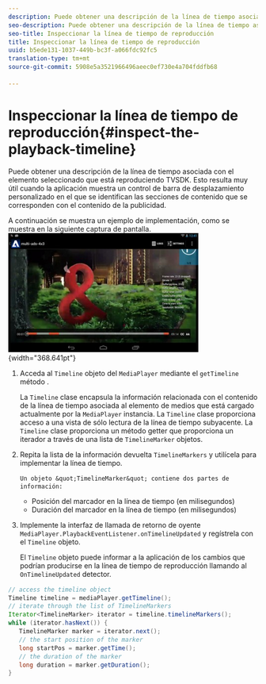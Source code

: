 ```yaml
---
description: Puede obtener una descripción de la línea de tiempo asociada con el elemento seleccionado que está reproduciendo TVSDK. Esto resulta muy útil cuando la aplicación muestra un control de barra de desplazamiento personalizado en el que se identifican las secciones de contenido que se corresponden con el contenido de la publicidad.
seo-description: Puede obtener una descripción de la línea de tiempo asociada con el elemento seleccionado que está reproduciendo TVSDK. Esto resulta muy útil cuando la aplicación muestra un control de barra de desplazamiento personalizado en el que se identifican las secciones de contenido que se corresponden con el contenido de la publicidad.
seo-title: Inspeccionar la línea de tiempo de reproducción
title: Inspeccionar la línea de tiempo de reproducción
uuid: b5ede131-1037-449b-bc3f-a066fdc92fc5
translation-type: tm+mt
source-git-commit: 5908e5a3521966496aeec0ef730e4a704fddfb68

---
```



# Inspeccionar la línea de tiempo de reproducción{#inspect-the-playback-timeline}

Puede obtener una descripción de la línea de tiempo asociada con el elemento seleccionado que está reproduciendo TVSDK. Esto resulta muy útil cuando la aplicación muestra un control de barra de desplazamiento personalizado en el que se identifican las secciones de contenido que se corresponden con el contenido de la publicidad.

A continuación se muestra un ejemplo de implementación, como se muestra en la siguiente captura de pantalla.  ![](assets/inspect-playback.jpg){width=&quot;368.641pt&quot;}

1. Acceda al `Timeline` objeto del `MediaPlayer` mediante el `getTimeline` método .

   La `Timeline` clase encapsula la información relacionada con el contenido de la línea de tiempo asociada al elemento de medios que está cargado actualmente por la `MediaPlayer` instancia. La `Timeline` clase proporciona acceso a una vista de sólo lectura de la línea de tiempo subyacente. La `Timeline` clase proporciona un método getter que proporciona un iterador a través de una lista de `TimelineMarker` objetos.

1. Repita la lista de la información devuelta `TimelineMarkers` y utilícela para implementar la línea de tiempo.

       Un objeto &quot;TimelineMarker&quot; contiene dos partes de información:
   
   * Posición del marcador en la línea de tiempo (en milisegundos)
   * Duración del marcador en la línea de tiempo (en milisegundos)

1. Implemente la interfaz de llamada de retorno de oyente `MediaPlayer.PlaybackEventListener.onTimelineUpdated` y regístrela con el `Timeline` objeto.

   El `Timeline` objeto puede informar a la aplicación de los cambios que podrían producirse en la línea de tiempo de reproducción llamando al `OnTimelineUpdated` detector.

```java
// access the timeline object 
Timeline timeline = mediaPlayer.getTimeline(); 
// iterate through the list of TimelineMarkers 
Iterator<TimelineMarker> iterator = timeline.timelineMarkers(); 
while (iterator.hasNext()) { 
   TimelineMarker marker = iterator.next(); 
   // the start position of the marker 
   long startPos = marker.getTime(); 
   // the duration of the marker 
   long duration = marker.getDuration(); 
}
```

